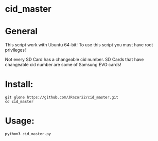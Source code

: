 # cid_master

# General 
This script work with Ubuntu 64-bit! To use this script you must have root privileges!

Not every SD Card has a changeable cid number. SD Cards that have changeable cid number are some of Samsung EVO cards!
# Install:
```
git glone https://github.com/JRazor22/cid_master.git
cd cid_master
```
# Usage:
```
python3 cid_master.py
```


